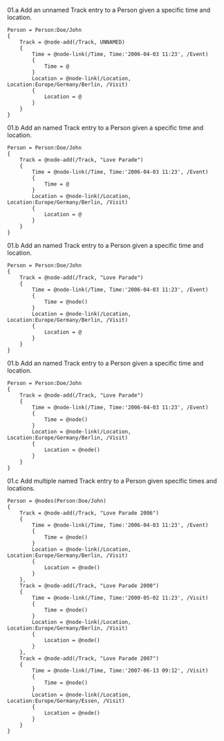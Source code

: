 ﻿01.a Add an unnamed Track entry to a Person given a specific time and location.
```gcl
Person = Person:Doe/John
{
    Track = @node-add(/Track, UNNAMED)
    {
        Time = @node-link(/Time, Time:'2006-04-03 11:23', /Event)
        {
            Time = @
        }
        Location = @node-link(/Location, Location:Europe/Germany/Berlin, /Visit)
        {
            Location = @
        }
    }
}
```

01.b Add an named Track entry to a Person given a specific time and location.
```gcl
Person = Person:Doe/John
{
    Track = @node-add(/Track, "Love Parade")
    {
        Time = @node-link(/Time, Time:'2006-04-03 11:23', /Event)
        {
            Time = @
        }
        Location = @node-link(/Location, Location:Europe/Germany/Berlin, /Visit)
        {
            Location = @
        }
    }
}
```

01.b Add an named Track entry to a Person given a specific time and location.
```gcl
Person = Person:Doe/John
{
    Track = @node-add(/Track, "Love Parade")
    {
        Time = @node-link(/Time, Time:'2006-04-03 11:23', /Event)
        {
            Time = @node()
        }
        Location = @node-link(/Location, Location:Europe/Germany/Berlin, /Visit)
        {
            Location = @
        }
    }
}
```

01.b Add an named Track entry to a Person given a specific time and location.
```gcl
Person = Person:Doe/John
{
    Track = @node-add(/Track, "Love Parade")
    {
        Time = @node-link(/Time, Time:'2006-04-03 11:23', /Event)
        {
            Time = @node()
        }
        Location = @node-link(/Location, Location:Europe/Germany/Berlin, /Visit)
        {
            Location = @node()
        }
    }
}
```

01.c Add multiple named Track entry to a Person given specific times and locations.
```gcl
Person = @nodes(Person:Doe/John)
{
    Track = @node-add(/Track, "Love Parade 2006")
    {
        Time = @node-link(/Time, Time:'2006-04-03 11:23', /Event)
        {
            Time = @node()
        }
        Location = @node-link(/Location, Location:Europe/Germany/Berlin, /Visit)
        {
            Location = @node()
        }
    },
    Track = @node-add(/Track, "Love Parade 2000")
    {
        Time = @node-link(/Time, Time:'2000-05-02 11:23', /Visit)
        {
            Time = @node()
        }
        Location = @node-link(/Location, Location:Europe/Germany/Berlin, /Visit)
        {
            Location = @node()
        }
    },
    Track = @node-add(/Track, "Love Parade 2007")
    {
        Time = @node-link(/Time, Time:'2007-06-13 09:12', /Visit)
        {
            Time = @node()
        }
        Location = @node-link(/Location, Location:Europe/Germany/Essen, /Visit)
        {
            Location = @node()
        }
    }
}
```
